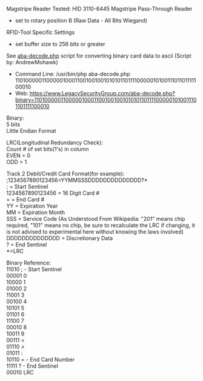 Magstripe Reader Tested: HID 3110-6445 Magstripe Pass-Through Reader  
 * set to rotary position B (Raw Data - All Bits Wiegand)  
  
RFID-Tool Specific Settings  
 * set buffer size to 256 bits or greater  
  
See [aba-decode.php](aba-decode.php) script for converting binary card data to ascii (Script by: AndrewMohawk)  
 * Command Line: /usr/bin/php aba-decode.php 1101000001100000100011001001001010101101111000001010011101101111100010  
 * Web:          https://www.LegacySecurityGroup.com/aba-decode.php?binary=1101000001100000100011001001001010101101111000001010011101101111100010  
  
Binary:  
5 bits  
Little Endian Format  
  
LRC(Longitudinal Redundancy Check):  
Count # of set bits(1's) in column  
EVEN = 0  
ODD  = 1  
  
Track 2 Debit/Credit Card Format(for example):  
;1234567890123456=YYMMSSSDDDDDDDDDDDDDD?*  
; = Start Sentinel  
1234567890123456 = 16 Digit Card #  
= = End Card #  
YY = Expiration Year  
MM = Expiration Month  
SSS = Service Code (As Understood From Wikipedia: "201" means chip required, "101" means no chip, be sure to recalculate the LRC if changing, it is not advised to experimental here without knowing the laws involved)  
DDDDDDDDDDDDDD = Discretionary Data  
? = End Sentinel  
*=LRC  
  
Binary Reference:  
11010 ; - Start Sentinel  
00001 0  
10000 1  
01000 2  
11001 3  
00100 4  
10101 5  
01101 6  
11100 7  
00010 8  
10011 9  
00111 <  
01110 >  
01011 :  
10110 = - End Card Number  
11111 ? - End Sentinel  
00010 LRC  